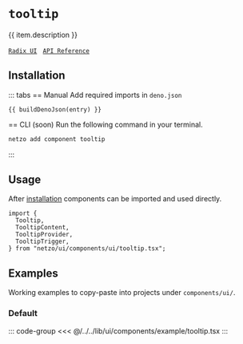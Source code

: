 <script setup>
import SectionDocsCards from '@theme/components/sections/SectionDocsCards.vue'
import en from '~/locales/en.js'
import { ui } from '~/../lib/ui/components/registry.ts'
import { buildDenoJson } from '~/src/utils.ts'
const item = en.components.find(({ uid }) => uid === 'tooltip')
const entry = ui.find(i => item.uid === i.name)
</script>

<div class="mb-5 w-75px h-75px"  :class="item.icon" />

# `tooltip`

{{ item.description }}

[`Radix UI`](https://www.radix-ui.com/primitives/docs/components/tooltip)
&nbsp;
[`API Reference`](https://www.radix-ui.com/primitives/docs/components/tooltip#api-reference)

## Installation

::: tabs
== Manual
Add required imports in `deno.json`
```json-vue
{{ buildDenoJson(entry) }}
```
== CLI (soon)
Run the following command in your terminal.
```sh
netzo add component tooltip
```
:::

## Usage

After [installation](#installation) components can be imported and used directly.

```tsx
import {
  Tooltip,
  TooltipContent,
  TooltipProvider,
  TooltipTrigger,
} from "netzo/ui/components/ui/tooltip.tsx";
```

## Examples

Working examples to copy-paste into projects under `components/ui/`.

### Default

::: code-group
<<< @/../../lib/ui/components/example/tooltip.tsx
:::
